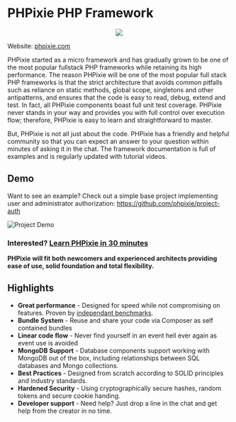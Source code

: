 # PHPixie PHP Framework
<p align="center">
  <img src="https://phpixie.com/images/logo.png"/>
</p>

Website: [phpixie.com](https://phpixie.com/)

PHPixie started as a micro framework and has gradually grown to be one of the 
most popular fullstack PHP frameworks while retaining its high performance. 
The reason PHPixie will be one of the most popular full stack PHP frameworks
is that the strict architecture that avoids common pitfalls such as reliance on 
static methods, global scope, singletons and other antipatterns, and ensures that
the code is easy to read, debug, extend and test. In fact, all PHPixie components 
boast full unit test coverage. PHPixie never stands in your way and provides you with
full control over execution flow; therefore, PHPixie is easy to learn and straightforward 
to master.

But, PHPixie is not all just about the code. PHPixie has a friendly and helpful community
so that you can expect an answer to your question within minutes of asking it in the chat.
The framework documentation is full of examples and is regularly updated with tutorial videos.

## Demo
Want to see an example? Check out a simple base project implementing user and administrator authorization: https://github.com/phpixie/project-auth

![Project Demo](http://i.imgur.com/WznceCf.gif)

### Interested? [Learn PHPixie in 30 minutes](https://phpixie.com/quickstart.html)

**PHPixie will fit both newcomers and experienced architects providing ease of use, solid foundation and total flexibility.**

## Highlights
  - **Great performance** - Designed for speed while not compromising on features. Proven by [independant benchmarks](https://www.techempower.com/benchmarks/#section=data-r9&hw=peak&test=fortune&l=sg). 
  - **Bundle System** - Reuse and share your code via Composer as self contained bundles
  - **Linear code flow** - Never find yourself in an event hell ever again as event use is avoided
  - **MongoDB Support** - Database components support working with MongoDB out of the box, including relationships between SQL databases and Mongo collections.
  - **Best Practices** - Designed from scratch according to SOLID principles and industry standards.
  - **Hardened Security** - Using cryptographically secure hashes, random tokens and secure cookie handing.
  - **Developer support** - Need help? Just drop a line in the chat and get help from the creator in no time.

 
